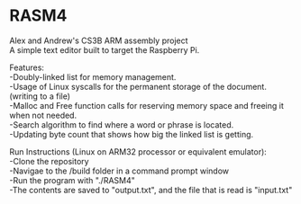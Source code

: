 # RASM4
Alex and Andrew's CS3B ARM assembly project<br/>
A simple text editor built to target the Raspberry Pi.

Features:<br/>
  -Doubly-linked list for memory management.<br/>
  -Usage of Linux syscalls for the permanent storage of the document. (writing to a file)<br/>
  -Malloc and Free function calls for reserving memory space and freeing it when not needed.<br/>
  -Search algorithm to find where a word or phrase is located.<br/>
  -Updating byte count that shows how big the linked list is getting.<br/>
  
Run Instructions (Linux on ARM32 processor or equivalent emulator):<br/>
  -Clone the repository<br/>
  -Navigae to the /build folder in a command prompt window<br/>
  -Run the program with "./RASM4"<br/>
  -The contents are saved to "output.txt", and the file that is read is "input.txt"<br/>
